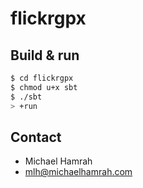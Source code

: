# flickrgpx #

## Build & run ##

```sh
$ cd flickrgpx
$ chmod u+x sbt
$ ./sbt
> +run
```

## Contact ##

- Michael Hamrah
- <a href="mlh@michaelhamrah.com">mlh@michaelhamrah.com</a>
